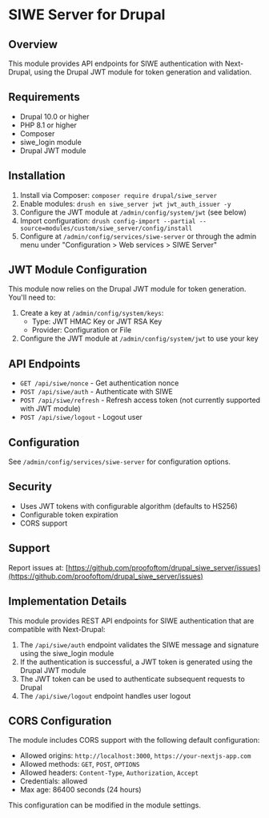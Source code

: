 # SIWE Server for Drupal

## Overview

This module provides API endpoints for SIWE authentication with Next-Drupal, using the Drupal JWT module for token generation and validation.

## Requirements

- Drupal 10.0 or higher
- PHP 8.1 or higher
- Composer
- siwe_login module
- Drupal JWT module

## Installation

1. Install via Composer: `composer require drupal/siwe_server`
2. Enable modules: `drush en siwe_server jwt jwt_auth_issuer -y`
3. Configure the JWT module at `/admin/config/system/jwt` (see below)
4. Import configuration: `drush config-import --partial --source=modules/custom/siwe_server/config/install`
5. Configure at `/admin/config/services/siwe-server` or through the admin menu under "Configuration > Web services > SIWE Server"

## JWT Module Configuration

This module now relies on the Drupal JWT module for token generation. You'll need to:

1. Create a key at `/admin/config/system/keys`:
   - Type: JWT HMAC Key or JWT RSA Key
   - Provider: Configuration or File
2. Configure the JWT module at `/admin/config/system/jwt` to use your key

## API Endpoints

- `GET /api/siwe/nonce` - Get authentication nonce
- `POST /api/siwe/auth` - Authenticate with SIWE
- `POST /api/siwe/refresh` - Refresh access token (not currently supported with JWT module)
- `POST /api/siwe/logout` - Logout user

## Configuration

See `/admin/config/services/siwe-server` for configuration options.

## Security

- Uses JWT tokens with configurable algorithm (defaults to HS256)
- Configurable token expiration
- CORS support

## Support

Report issues at: [https://github.com/proofoftom/drupal_siwe_server/issues](https://github.com/proofoftom/drupal_siwe_server/issues)

## Implementation Details

This module provides REST API endpoints for SIWE authentication that are compatible with Next-Drupal:

1. The `/api/siwe/auth` endpoint validates the SIWE message and signature using the siwe_login module
2. If the authentication is successful, a JWT token is generated using the Drupal JWT module
3. The JWT token can be used to authenticate subsequent requests to Drupal
4. The `/api/siwe/logout` endpoint handles user logout

## CORS Configuration

The module includes CORS support with the following default configuration:

- Allowed origins: `http://localhost:3000`, `https://your-nextjs-app.com`
- Allowed methods: `GET`, `POST`, `OPTIONS`
- Allowed headers: `Content-Type`, `Authorization`, `Accept`
- Credentials: allowed
- Max age: 86400 seconds (24 hours)

This configuration can be modified in the module settings.
